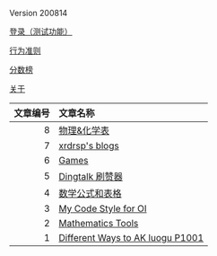 Version 200814

[登录（测试功能）](/login.html)

[行为准则](/code_of_conduct/)

[分数榜](/points/)

[关于](/about/)

|文章编号|文章名称|
|--:|:--|
|8|[物理&化学表](/phy_che_plot/)|
|7|[xrdrsp's blogs](/xrdrsp_blogs/)|
|6|[Games](/games/)|
|5|[Dingtalk 刷赞器](https://www.github.com/dovuq/dingtalk)|
|4|[数学公式和表格](https://dovuq.github.com/post/数学公式和表格)|
|3|[My Code Style for OI](/codestyle/)|
|2|[Mathematics Tools](https://unthique.github.io/mathematics/)|
|1|[Different Ways to AK luogu P1001](/akp1001/)|
